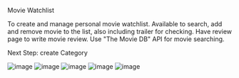 Movie Watchlist

To create and manage personal movie watchlist. 
Available to search, add and remove movie to the list, also including trailer for checking.
Have review page to write movie review.
Use "The Movie DB" API for movie searching.

Next Step: create Category

![image](https://user-images.githubusercontent.com/55903924/72963464-4153e180-3d6c-11ea-8d0b-b7d6ce2ee8dc.png)
![image](https://user-images.githubusercontent.com/55903924/72963544-78c28e00-3d6c-11ea-8bf4-df701c592874.png)
![image](https://user-images.githubusercontent.com/55903924/72963640-a9a2c300-3d6c-11ea-8955-74f6ce11d19b.png)
![image](https://user-images.githubusercontent.com/55903924/72963706-c9d28200-3d6c-11ea-8f11-66366152c091.png)
![image](https://user-images.githubusercontent.com/55903924/72966029-add1df00-3d72-11ea-9749-024928073857.png)
